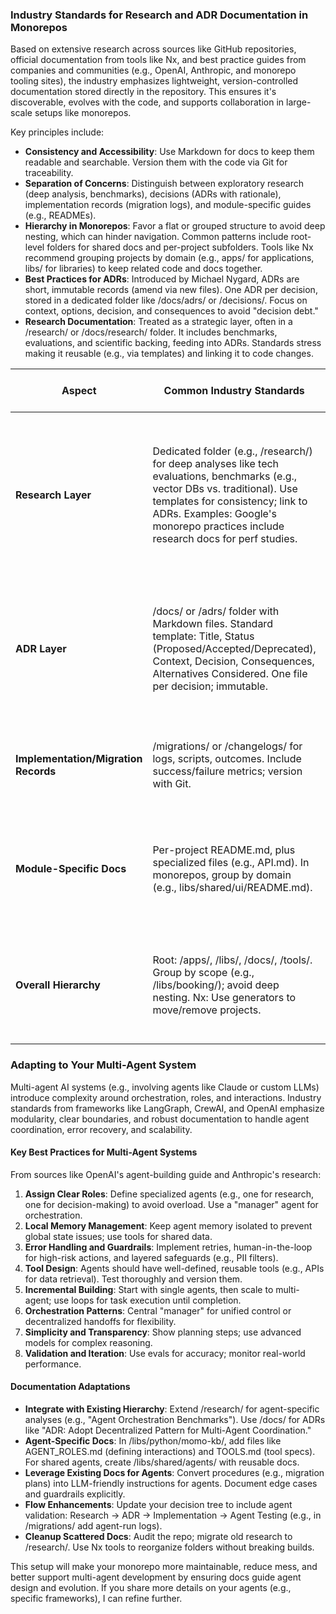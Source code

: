 ### Industry Standards for Research and ADR Documentation in Monorepos

Based on extensive research across sources like GitHub repositories, official documentation from tools like Nx, and best practice guides from companies and communities (e.g., OpenAI, Anthropic, and monorepo tooling sites), the industry emphasizes lightweight, version-controlled documentation stored directly in the repository. This ensures it's discoverable, evolves with the code, and supports collaboration in large-scale setups like monorepos.

Key principles include:
- **Consistency and Accessibility**: Use Markdown for docs to keep them readable and searchable. Version them with the code via Git for traceability.
- **Separation of Concerns**: Distinguish between exploratory research (deep analysis, benchmarks), decisions (ADRs with rationale), implementation records (migration logs), and module-specific guides (e.g., READMEs).
- **Hierarchy in Monorepos**: Favor a flat or grouped structure to avoid deep nesting, which can hinder navigation. Common patterns include root-level folders for shared docs and per-project subfolders. Tools like Nx recommend grouping projects by domain (e.g., apps/ for applications, libs/ for libraries) to keep related code and docs together.
- **Best Practices for ADRs**: Introduced by Michael Nygard, ADRs are short, immutable records (amend via new files). One ADR per decision, stored in a dedicated folder like /docs/adrs/ or /decisions/. Focus on context, options, decision, and consequences to avoid "decision debt."
- **Research Documentation**: Treated as a strategic layer, often in a /research/ or /docs/research/ folder. It includes benchmarks, evaluations, and scientific backing, feeding into ADRs. Standards stress making it reusable (e.g., via templates) and linking it to code changes.

| Aspect                  | Common Industry Standards                                                                 | Your Current Setup Alignment | Suggested Improvements |
|-------------------------|-------------------------------------------------------------------------------------------|------------------------------|------------------------|
| **Research Layer**     | Dedicated folder (e.g., /research/) for deep analyses like tech evaluations, benchmarks (e.g., vector DBs vs. traditional). Use templates for consistency; link to ADRs. Examples: Google's monorepo practices include research docs for perf studies. | Strong: /research/ with examples like package manager analysis. | Consolidate scattered research here; add subfolders (e.g., /research/ai-agents/) for domain-specific topics. Require templates: Problem, Methodology, Findings, Recommendations. |
| **ADR Layer**          | /docs/ or /adrs/ folder with Markdown files. Standard template: Title, Status (Proposed/Accepted/Deprecated), Context, Decision, Consequences, Alternatives Considered. One file per decision; immutable. | Good: /docs/ with decision tree pattern (Problem, Research, Decision, Plan, Metrics). | Enhance template with "Alternatives" and "Consequences" sections for fuller rationale. Use status tags; store in /docs/adrs/ subfolder for clarity in large monorepos. |
| **Implementation/Migration Records** | /migrations/ or /changelogs/ for logs, scripts, outcomes. Include success/failure metrics; version with Git. | Excellent: /migrations/ with dated files and scripts. | Add post-mortems (e.g., "Lessons Learned") to each file; integrate with CI/CD for auto-generating logs. |
| **Module-Specific Docs** | Per-project README.md, plus specialized files (e.g., API.md). In monorepos, group by domain (e.g., libs/shared/ui/README.md). | Solid: Per-module files like CLAUDE.md, momo.md, README.md. | Standardize across modules (e.g., require sections: Overview, Usage, Dependencies). Add /libs/shared/ for cross-agent reusable docs. |
| **Overall Hierarchy**  | Root: /apps/, /libs/, /docs/, /tools/. Group by scope (e.g., /libs/booking/); avoid deep nesting. Nx: Use generators to move/remove projects. | Aligned: /research/, /docs/, /migrations/, /libs/python/*/. | Adopt Nx-recommended grouping (e.g., /libs/agents/ for multi-agent modules). Add root /README.md outlining the hierarchy. |

### Adapting to Your Multi-Agent System

Multi-agent AI systems (e.g., involving agents like Claude or custom LLMs) introduce complexity around orchestration, roles, and interactions. Industry standards from frameworks like LangGraph, CrewAI, and OpenAI emphasize modularity, clear boundaries, and robust documentation to handle agent coordination, error recovery, and scalability.

#### Key Best Practices for Multi-Agent Systems
From sources like OpenAI's agent-building guide and Anthropic's research:
1. **Assign Clear Roles**: Define specialized agents (e.g., one for research, one for decision-making) to avoid overload. Use a "manager" agent for orchestration.
2. **Local Memory Management**: Keep agent memory isolated to prevent global state issues; use tools for shared data.
3. **Error Handling and Guardrails**: Implement retries, human-in-the-loop for high-risk actions, and layered safeguards (e.g., PII filters).
4. **Tool Design**: Agents should have well-defined, reusable tools (e.g., APIs for data retrieval). Test thoroughly and version them.
5. **Incremental Building**: Start with single agents, then scale to multi-agent; use loops for task execution until completion.
6. **Orchestration Patterns**: Central "manager" for unified control or decentralized handoffs for flexibility.
7. **Simplicity and Transparency**: Show planning steps; use advanced models for complex reasoning.
8. **Validation and Iteration**: Use evals for accuracy; monitor real-world performance.

#### Documentation Adaptations
- **Integrate with Existing Hierarchy**: Extend /research/ for agent-specific analyses (e.g., "Agent Orchestration Benchmarks"). Use /docs/ for ADRs like "ADR: Adopt Decentralized Pattern for Multi-Agent Coordination."
- **Agent-Specific Docs**: In /libs/python/momo-kb/, add files like AGENT_ROLES.md (defining interactions) and TOOLS.md (tool specs). For shared agents, create /libs/shared/agents/ with reusable docs.
- **Leverage Existing Docs for Agents**: Convert procedures (e.g., migration plans) into LLM-friendly instructions for agents. Document edge cases and guardrails explicitly.
- **Flow Enhancements**: Update your decision tree to include agent validation: Research → ADR → Implementation → Agent Testing (e.g., in /migrations/ add agent-run logs).
- **Cleanup Scattered Docs**: Audit the repo; migrate old research to /research/. Use Nx tools to reorganize folders without breaking builds.

This setup will make your monorepo more maintainable, reduce mess, and better support multi-agent development by ensuring docs guide agent design and evolution. If you share more details on your agents (e.g., specific frameworks), I can refine further.